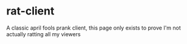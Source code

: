 # rat-client
A classic april fools prank client, this page only exists to prove I'm not actually ratting all my viewers

